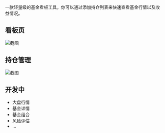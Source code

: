 一款轻量级的基金看板工具。你可以通过添加持仓列表来快速查看基金行情以及收益情况。

## 看板页

![截图](https://ae01.alicdn.com/kf/U3469f615b28e47aab2e1fa7bc7a19ae42.jpg)

## 持仓管理

![截图](https://ae01.alicdn.com/kf/U47d70aaabe85465b83abef9fc6365addn.jpg)

## 开发中

- 大盘行情
- 基金详情
- 基金组合
- 风险评估
- ...
